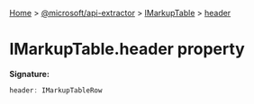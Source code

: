 [Home](./index) &gt; [@microsoft/api-extractor](./api-extractor.md) &gt; [IMarkupTable](./api-extractor.imarkuptable.md) &gt; [header](./api-extractor.imarkuptable.header.md)

# IMarkupTable.header property


**Signature:**
```javascript
header: IMarkupTableRow
```
